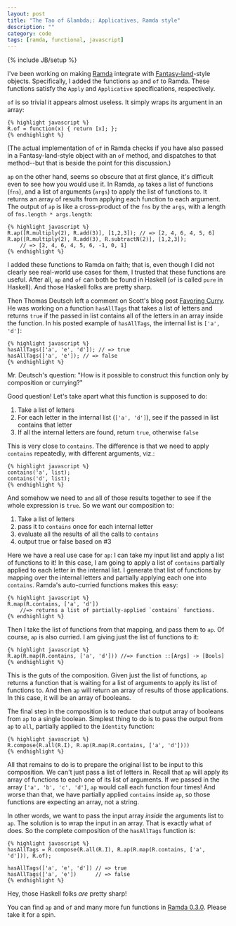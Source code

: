```yaml
---
layout: post
title: "The Tao of &lambda;: Applicatives, Ramda style"
description: ""
category: code
tags: [ramda, functional, javascript]
---
```

{% include JB/setup %}

I've been working on making [Ramda](https://github.com/CrossEye/ramda) integrate with
[Fantasy-land](https://github.com/fantasyland/fantasy-land)-style objects. Specifically, I added the
functions `ap` and `of` to Ramda. These functions satisfy the `Apply` and `Applicative`
specifications, respectively.

`of` is so trivial it appears almost useless. It simply wraps its argument in an array:

    {% highlight javascript %}
    R.of = function(x) { return [x]; };
    {% endhighlight %}

(The actual implementation of `of` in Ramda checks if you have also passed in a Fantasy-land-style object
with an `of` method, and dispatches to that method--but that is beside the point for this discussion.)

`ap` on the other hand, seems so obscure that at first glance, it's difficult even to see how you
would use it. In Ramda, `ap` takes a list of functions (`fns`), and a list of arguments (`args`) to
apply the list of functions to. It returns an array of results from applying each function to each
argument. The output of `ap` is like a cross-product of the `fns` by the `args`, with a length of
`fns.length * args.length`:

    {% highlight javascript %}
    R.ap([R.multiply(2), R.add(3)], [1,2,3]); // => [2, 4, 6, 4, 5, 6]
    R.ap([R.multiply(2), R.add(3), R.subtractN(2)], [1,2,3]); 
        // => [2, 4, 6, 4, 5, 6, -1, 0, 1]
    {% endhighlight %}

I added these functions to Ramda on faith; that is, even though I did not clearly see real-world use cases
for them, I trusted that these functions are useful. After all, `ap` and `of` can both be found in
Haskell (`of` is called `pure` in Haskell). And those Haskell folks are pretty sharp.

Then Thomas Deutsch left a comment on Scott's blog post
[Favoring Curry](http://fr.umio.us/favoring-curry/#post-1529816132). He was working on a function
`hasAllTags` that takes a list of letters and returns `true` if the passed in list contains all of
the letters in an array inside the function. In his posted example of `hasAllTags`, the internal
list is `['a', 'd']`:

    {% highlight javascript %}
    hasAllTags(['a', 'e', 'd']); // => true
    hasAllTags(['a', 'e']); // => false
    {% endhighlight %}

Mr. Deutsch's question: "How is it possible to construct this function only by composition or
currying?"

Good question! Let's take apart what this function is supposed to do:


1. Take a list of letters
2. For each letter in the internal list (`['a', 'd']`), see if the passed in list contains that letter
3. If all the internal letters are found, return `true`, otherwise `false`

<span></span>

This is very close to `contains`. The difference is that we need to apply `contains` repeatedly, with different
arguments, viz.:

    {% highlight javascript %}
    contains('a', list);
    contains('d', list);
    {% endhighlight %}

And somehow we need to `and` all of those results together to see if the whole expression is `true`.
So we want our composition to:

1. Take a list of letters
2. pass it to `contains` once for each internal letter
3. evaluate all the results of all the calls to `contains`
4. output true or false based on #3
    
<span></span>

Here we have a real use case for `ap`: I can take my input list and apply a list of functions to it!
In this case, I am going to apply a list of `contains` partially applied to each letter in the
internal list. 
I generate that list of functions by mapping over the internal letters and partially applying each one
into `contains`. Ramda's auto-curried functions makes this easy:

    {% highlight javascript %}
    R.map(R.contains, ['a', 'd'])
        //=> returns a list of partially-applied `contains` functions.
    {% endhighlight %}

Then I take the list of functions from that mapping, and pass them to `ap`. Of course, `ap` is
also curried. I am giving just the list of functions to it:

    {% highlight javascript %}
    R.ap(R.map(R.contains, ['a', 'd'])) //=> Function ::[Args] -> [Bools]
    {% endhighlight %}

This is the guts of the composition. 
Given just the list of functions, `ap` returns a function that is waiting for
a list of arguments to apply its list of functions to. And then `ap` will return an array of results
of those applications. In this case, it will be an array of booleans.

The final step in the composition is to reduce that output array of booleans from `ap` to a single boolean. 
Simplest thing to do is to pass the output from `ap` to `all`,
partially applied to the `Identity` function:

    {% highlight javascript %}
    R.compose(R.all(R.I), R.ap(R.map(R.contains, ['a', 'd'])))
    {% endhighlight %}


All that remains to do is to prepare the original list to be input to this composition. 
We can't just pass a list of letters in. Recall that `ap` will apply its array of functions to 
each one of its list of arguments. If we passed in the array `['a', 'b', 'c', 'd']`, `ap` 
would call each function four times! And worse than that, we have partially applied `contains` 
inside `ap`, so those functions are expecting an array, not a string.

In other words, we want to pass the input array *inside* the arguments list to `ap`. 
The solution is to wrap the input in an array. That is exactly what `of` does. So the complete
composition of the `hasAllTags` function is:

    {% highlight javascript %}
    hasAllTags = R.compose(R.all(R.I), R.ap(R.map(R.contains, ['a', 'd'])), R.of);

    hasAllTags(['a', 'e', 'd']) // => true
    hasAllTags(['a', 'e'])      // => false
    {% endhighlight %}

Hey, those Haskell folks *are* pretty sharp! 

You can find `ap` and `of` and many more 
fun functions in [Ramda 0.3.0](https://www.npmjs.org/package/ramda). Please take it for a spin.



